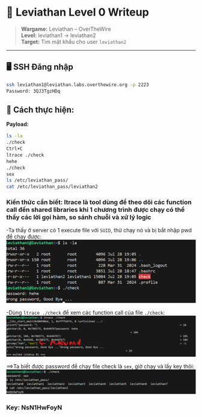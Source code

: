 # 🧪 Leviathan Level 0 Writeup

> **Wargame:** Leviathan – OverTheWire  
> **Level:** leviathan1 → leviathan2  
> **Target:** Tìm mật khẩu cho user `leviathan2`

---

## 🖥️ SSH Đăng nhập

```bash
ssh leviathan1@leviathan.labs.overthewire.org -p 2223
Password: 3QJ3TgzHDq
```

## 🔎 Cách thực hiện:   
**Payload:**   
```bash
ls -la
./check
Ctrl+C
ltrace ./check
hehe
./check
sex
ls /etc/leviathan_pass/
cat /etc/leviathan_pass/leviathan2
```

### Kiến thức cần biết: ltrace là tool dùng để theo dõi các function call đến shared libraries khi 1 chương trình được chạy có thể thấy các lời gọi hàm, so sánh chuỗi và xử lý logic   


-Ta thấy ở server có 1 execute file với ```SUID```, thử chạy nó và bị bắt nhập pwd để chạy được:   
![alt text](image/Leviathan1-1.png)   

-Dùng ```ltrace ./check``` để xem các function call của file ```./check```:   
![alt text](image/Leviathan1-2.png)   

==>Ta biết được password để chạy file check là ```sex```, giờ chạy và lấy key thôi:   
![alt text](image/Leviathan1-3.png)

### Key: NsN1HwFoyN